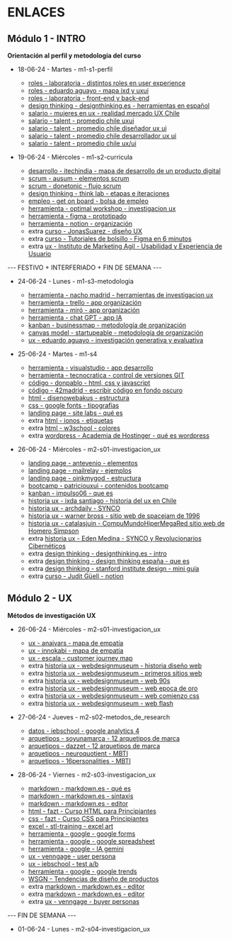 
# ENLACES





## Módulo 1 - INTRO
**Orientación al perfil y metodología del curso**





- 18-06-24 - Martes - m1-s1-perfil

	- [roles - laboratoria - distintos roles en user experience](https://medium.com/laboratoria/los-distintos-roles-dentro-del-user-experience-ux-601706d578aa)
	- [roles - eduardo aguayo - mapa ixd y uxui](https://eduardoaguayo.cl/blog/ixd-o-ux-ui)
	- [roles - laboratoria - front-end y back-end](https://hub.laboratoria.la/front-end-vs-back-end-cual-es-la-diferencia)
	- [design thinking - designthinking.es - herramientas en español](https://designthinking.es/)
	- [salario - mujeres en ux - realidad mercado UX Chile](https://medium.com/m%C3%A1s-mujeres-en-ux/realidad-salarial-mercado-ux-chile-parte-i-333880ce300c)
	- [salario - talent -  promedio chile uxui](https://cl.talent.com/salary?job=uxui)
	- [salario - talent -  promedio chile diseñador ux ui](https://cl.talent.com/salary?job=diseñador+ux+ui)
	- [salario - talent -  promedio chile desarrollador ux ui](https://cl.talent.com/salary?job=desarrollador+ux+ui)
	- [salario - talent -  promedio chile ux/ui](https://cl.talent.com/salary?job=ux/ui)
		
- 19-06-24 - Miércoles - m1-s2-curricula

	- [desarrollo - itechindia - mapa de desarrollo de un producto digital](https://itechindia.co/us/blog/why-are-both-a-ux-designer-and-software-engineer-needed-for-app-build-2/)
	- [scrum - ausum - elementos scrum](https://ausum.cloud/scrum-metodologia-agil-mas-popular-en-empresas/)
	- [scrum - donetonic - flujo scrum ](https://donetonic.com/es/pasos-para-configurar-tu-flujo-de-trabajo-scrum/)
	- [design thinking - think lab - etapas e iteraciones ](https://think.cl/como-saber-que-no-es-design-thinking/)
	- [empleo - get on board - bolsa de empleo](https://www.getonbrd.com/)
	- [herramienta - optimal workshop - investigacion ux](https://www.optimalworkshop.com/)
	- [herramienta - figma - prototipado](https://www.figma.com/)
	- [herramienta - notion - organización](https://www.notion.so/)
	- extra [curso - JonasSuarez - diseño UX](https://www.youtube.com/watch?v=2PoUw0aBJw0&list=PLNH2lJTFXhRCwD9zhSi6LklA2tYVHvfKr)
	- extra [curso - Tutoriales de bolsillo - Figma en 6 minutos](https://www.youtube.com/watch?v=JMMmL9859iA)
	- extra [ux - Instituto de Marketing Agil - Usabilidad y Experiencia de Usuario](https://www.youtube.com/watch?v=V4islcJoljo)



--- FESTIVO + INTERFERIADO + FIN DE SEMANA --- 


- 24-06-24 - Lunes - m1-s3-metodologia

	- [herramienta - nacho madrid - herramientas de investigacion ux](https://www.nachomadrid.com/2020/09/herramientas-de-investigacion-ux/)
	- [herramienta - trello - app organización](https://trello.com/)
	- [herramienta - miró - app organización](https://miro.com/)
	- [herramienta - chat GPT - app IA](https://chatgpt.com/)
	- [kanban - businessmap - metodología de organización](https://businessmap.io/es/recursos-de-kanban/primeros-pasos/que-es-kanban)
	- [canvas model - startupeable - metodología de organización](https://startupeable.com/glosario/business-model-canvas/)
	- [ux - eduardo aguayo - investigación generativa y evaluativa ](https://eduardoaguayo.cl/recursos/glosario-ux/tipos-de-investigacion-ux)
	

- 25-06-24 - Martes - m1-s4
	- [herramienta - visualstudio - app desarrollo](https://code.visualstudio.com/)
	- [herramienta - tecnocratica - control de versiones GIT](https://tecnocratica.net/git-desarrollo-software/)
	- [código - donpablo - html, css y javascript](https://www.youtube.com/watch?v=5NUoMo7ZcC0)
	- [código - 42madrid - escribir código en fondo oscuro](https://www.42madrid.com/actualidad/atraidos-por-el-lado-oscuro-de-la-pantalla-dark-mode-programadores/#:~:text=Alrededor%20del%2070%25%20de%20los,m%C3%A1s%20atenci%C3%B3n%20en%20la%20pantalla.)
	- [html - disenowebakus - estructura](https://disenowebakus.net/domine-html-y-dhtml-primeros-pasos.php#google_vignette)
	- [css - google fonts - tipografías](https://fonts.google.com/)
	- [landing page - site labs - qué es ](https://sitelabs.es/que-es-una-landing-page-10-ejemplos-efectivos/)
	- extra [html - ionos - etiquetas](https://www.ionos.com/es-us/digitalguide/paginas-web/desarrollo-web/html-tags/)
	- extra [html - w3school - colores](https://www.w3schools.com/html/html_colors.asp)
	- extra [wordpress - Academia de Hostinger - qué es wordpress](https://www.youtube.com/watch?v=Yp_HroRM6rw)

- 26-06-24 - Miércoles - m2-s01-investigacion_ux

	- [landing page - antevenio - elementos](https://www.antevenio.com/blog/2017/10/elementos-esenciales-de-una-landing-page-exitosa/)
	- [landing page - mailrelay - ejemplos](https://mailrelay.com/es/blog/2021/05/11/como-crear-landing-page-perfecta-ejemplos/)
	- [landing page - oinkmygod - estructura](https://oinkmygod.com/blog/landing-page-perfecta/)
	- [bootcamp - patriciouxui - contenidos bootcamp](https://docs.google.com/spreadsheets/d/1_Og2uLQhyfLLyIGhQivjM7YLubuEVN7tT0xd_AK6pqo/edit?usp=sharing)
	- [kanban - impulso06 - que es](https://impulso06.com/kanban-y-la-gestion-del-tiempo-como-hacer-mas-con-menos-estres/)
	- [historia ux - ixda santiago - historia del ux en Chile](https://ixdasantiago.cl/uxcl/)
	- [historia ux - archdaily - SYNCO](https://www.archdaily.cl/cl/879451/proyecto-synco-las-ideas-de-vanguardia-detras-del-mitico-proyecto-de-salvador-allende)
	- [historia ux - warner bross - sitio web de spacejam de 1996](https://www.spacejam.com/1996/)
	- [historia ux - catalasjuin - CompuMundoHiperMegaRed sitio web de Homero Simpson](https://www.catalasjuin.com/homerswebpage/)
	- extra [historia ux - Eden Medina - SYNCO y Revolucionarios Cibernéticos](https://www.youtube.com/watch?v=9a2R2dxlHVY)
	- extra [design thinking - designthinking.es - intro](https://designthinking.es/que-es-design-thinking/)
	- extra [design thinking - design thinking españa - que es](https://xn--designthinkingespaa-d4b.com/)
	- extra [design thinking - stanford institute design - mini guía](https://guiaiso50001.cl/guia/wp-content/uploads/2017/04/guia-proceso-creativo.pdf)
	- extra [curso - Judit Güell - notion](https://www.youtube.com/watch?v=Eb7kheg-WC0)

## Módulo 2 - UX
**Métodos de investigación UX**

- 26-06-24 - Miércoles - m2-s01-investigacion_ux

	- [ux - anaivars - mapa de empatía](https://anaivars.com/mapa-de-empatia/)
	- [ux - innokabi - mapa de empatía](https://innokabi.com/mapa-de-empatia-zoom-en-tu-segmento-de-cliente/)
	- [ux - escala - customer journey map](https://escala.com/marketing/customer-journey-map)
	- extra [historia ux - webdesignmuseum - historia diseño web](https://www.webdesignmuseum.org/web-design-history)
	- extra [historia ux - webdesignmuseum - primeros sitios web](https://www.webdesignmuseum.org/early-websites)
	- extra [historia ux - webdesignmuseum - web 90s](https://www.webdesignmuseum.org/web-design-in-the-90s)
	- extra [historia ux - webdesignmuseum - web epoca de oro](https://www.webdesignmuseum.org/golden-age-of-web-design)
	- extra [historia ux - webdesignmuseum - web comienzo css](https://www.webdesignmuseum.org/css-layout-pioneers)
	- extra [historia ux - webdesignmuseum - web flash](https://www.webdesignmuseum.org/flash-websites)

- 27-06-24 - Jueves - m2-s02-metodos_de_research

	- [datos - iebschool - google analytics 4](https://www.iebschool.com/blog/google-analytics-4-todo-lo-que-tienes-que-saber-analitica-usabilidad/)
	- [arquetipos - soyunamarca - 12 arquetipos de marca](https://www.soyunamarca.com/12-arquetipos-para-dar-personalidad-a-una-marca-en-social-media-branding/)
	- [arquetipos - dazzet - 12 arquetipos de marca](https://dazzet.co/que-es/arquetipo-de-marca/)
	- [arquetipos - neuroquotient - MBTI](https://neuroquotient.com/indicador-mbti-indicador-de-tipos-psicologicos-de-myers-briggs-herramientas-7/)
	- [arquetipos - 16personalities - MBTI](https://www.16personalities.com/es/descripcion-de-los-tipos)

- 28-06-24 - Viernes - m2-s03-investigacion_ux

	- [markdown - markdown.es - qué es ](https://markdown.es/)
	- [markdown - markdown.es - sintaxis ](https://markdown.es/sintaxis-markdown/)
	- [markdown - markdown.es - editor ](https://dillinger.io/)
	- [html - fazt - Curso HTML para Principiantes ](https://www.youtube.com/watch?v=rbuYtrNUxg4)
	- [css - fazt - Curso CSS para Principiantes ](https://www.youtube.com/watch?v=W6GTDfrWjXs)
	- [excel - stl-training - excel art](https://www.stl-training.co.uk/b/spreadsheet-art-10-of-the-best/)
	- [herramienta - google - google forms](https://docs.google.com/forms/u/0/)
	- [herramienta - google - google spreadsheet](https://docs.google.com/spreadsheets/u/0/)
	- [herramienta - google - IA gemini](https://gemini.google.com/)
	- [ux - venngage - user persona ](https://es.venngage.com/blog/user-persona/)
	- [ux - iebschool - test a/b ](https://www.iebschool.com/blog/que-es-el-test-a-b-analitica-usabilidad/)
	- [herramienta - google - google trends ](https://trends.google.com/trends/)
	- [WSGN - Tendencias de diseño de productos](https://www.wgsn.com/es)
	- extra [markdown - markdown.es - editor ](https://editormarkdown.com/)
	- extra [markdown - markdown.es - editor ](https://stackedit.io/app#)
	- extra [ux - venngage - buyer personas ](https://www.hubspot.es/make-my-persona/persona-ejemplos)

--- FIN DE SEMANA --- 

- 01-06-24 - Lunes - m2-s04-investigacion_ux


<!-- 

- 02-06-24 - Martes - m2-s05

- 03-06-24 - Miércoles - m2-s06

- 04-06-24 - Jueves - m2-s07

- 05-06-24 - Viernes - m2-s08

--- FIN DE SEMANA ---

- 08-06-24 - Lunes - m2-s09

- 09-06-24 - Martes - m2-s10

- 10-06-24 - Miércoles - m2-s11

- 11-06-24 - Jueves - m2-s12

- 12-06-24 - Viernes - m2-s13

--- FIN DE SEMANA + INTERFERIADO + FESTIVO --- 

## Módulo 3 - DCU
*Módulo 3 - Fundamentos del diseño centrado en usuarios*

## Módulo 4 - AI
*Módulo 4 - Arquitectura de la información*

## Módulo 5 - UI
*Módulo 5 - Diseño de interfaz y de interacción*

## Módulo 6 - DEV
*Módulo 6 - Fundamentos del diseño visual y desarrollo web*

## Módulo 7 - PORTAFOLIO
*Módulo 7 - Desarrollo de portafolio de un producto digital*



	- []()
	- []()
	- []()

	

 -->
